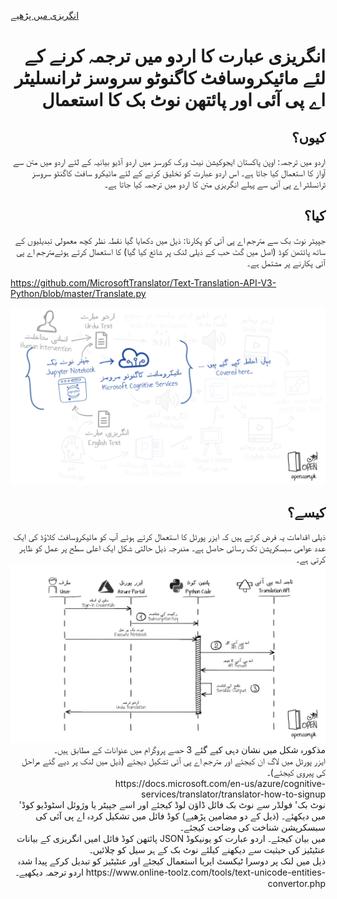 [انگریزی میں پڑھیے](README.md)
<br />
<h1 align="right">انگریزی عبارت کا اردو میں ترجمہ کرنے کے لئے مائیکروسافٹ کاگنوٹو سروسز ٹرانسلیٹر اے پی آئی اور پائتھن نوٹ بک کا استعمال</h1>
<h2 align="right">کیوں؟</h2>
<p align="right">
اردو میں ترجمہ: اوپن پاکستان ایجوکیشن نیٹ ورک کورسز میں اردو آڈیو بیانیہ کے لئے اردو میں متن سے آواز کا استعمال کیا جاتا ہے۔ اس اردو عبارت کو تخلیق کرنے کے لئے مائیکرو سافٹ کاگنٹو سروسز ٹرانسلٹر اے پی آئی سے پہلے انگریزی متن کا اردو میں ترجمہ کیا جاتا ہے۔ 
</p>
<h2 align="right">کیا؟</h2>
<p align="right">
جپیٹر نوٹ بک سے مترجم اے پی آئی کو پکارنا: ذیل میں دکھایا گیا نقطہ نظر کچھ معمولی تبدیلیوں کے ساتھ پائتھن کوڈ (اصل میں گٹ حب کے ذیلی لنک پر شائع کیا گیا) کا استعمال کرتے ہوئےمترجم اے پی آئی پکارنے پر مشتمل ہے۔ 

https://github.com/MicrosoftTranslator/Text-Translation-API-V3-Python/blob/master/Translate.py
</p>
<a target="_blank" rel="noopener noreferrer" href="../files/Translate-Python.png"><img src="../files/Translate-Python.png" alt="Translate Workflow" style="max-width:100%;"></a>
<h2 align="right">کیسے؟</h2>
<p align="right">
ذیلی اقدامات یہ فرض کرتے ہیں کہ ایزر پورٹل کا استعمال کرتے ہوئے آپ کو مائیکروسافٹ کلاؤڈ کی ایک عدد عوامی سبسکرپشن تک رسائی حاصل ہے۔ مندرجہ ذیل حالتی شکل ایک اعلی سطح پر عمل کو ظاہر کرتی ہے۔
<br />
<a target="_blank" rel="noopener noreferrer" href="../files/Translate-STD.png"><img src="../files/Translate-STD.png" alt="State Diagram" style="max-width:100%;"></a>
 <br />
 مذکورہ شکل میں نشان دہی کیے گئے 3 حصے پروگرام میں عنوانات کے مطابق ہیں۔
 <br />
ایزر پورٹل میں لاگ ان کیجئے اور مترجم اے پی آئی تشکیل دیجئے (ذیل میں لنک پر دیے گئے مراحل کی پیروی کیجئے)۔
 <br />
 https://docs.microsoft.com/en-us/azure/cognitive-services/translator/translator-how-to-signup
  <br />
'نوٹ بک' فولڈر سے نوٹ بک فائل ڈاؤن لوڈ کیجئے اور اسے جپیٹر یا وژوئل اسٹوڈیو کوڈ میں دیکھئے۔ (ذیل کے دو مضامین پڑھیے)
کوڈ فائل میں تشکیل کردہ اے پی آئی کی سبسکرپشن شناخت کی وضاحت کیجئے۔
 <br />
پائتھن کوڈ فائل امیں انگریزی کے بیانات JSON میں بیان کیجئے۔
اردو عبارت کو یونیکوڈ عنٹیٹیز کی حیثیت سے دیکھنے کیلئے نوٹ بک کے ہر سیل کو چلائیں۔
 <br />
ذیل میں لنک پر دوسرا ٹیکسٹ ایریا استعمال کیجئے اور عنٹیٹیز کو تبدیل کرکے پیدا شدہ اردو ترجمہ دیکھیے۔
 https://www.online-toolz.com/tools/text-unicode-entities-convertor.php
</p>

